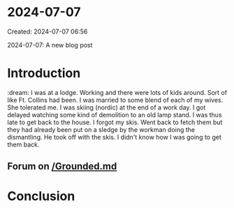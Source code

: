 # 2024-07-07
  Created: 2024-07-07 06:56

 2024-07-07: A new blog post

# Introduction
:dream: I was at a lodge. Working and there were lots of kids around. Sort of like Ft. Collins had been. I was married to some blend of each of my wives. She tolerated me. I was skiing (nordic) at the end of a work day. I got delayed watching some kind of demolition to an old lamp stand. I was thus late to get back to the house. I forgot my skis. Went back to fetch them but they had already been put on a sledge by the workman doing the dismantling. He took off with the skis. I didn't know how I was going to get them back.

## Forum on [/Grounded.md](/Grounded.md)

# Conclusion

